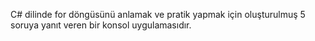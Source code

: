 C# dilinde for döngüsünü anlamak ve pratik yapmak için oluşturulmuş 5 soruya yanıt veren bir konsol uygulamasıdır.
